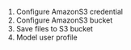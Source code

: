 1. Configure AmazonS3 credential
2. Configure AmazonS3 bucket
3. Save files to S3 bucket
4. Model user profile